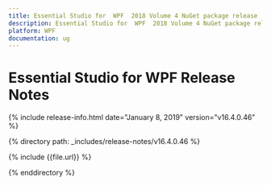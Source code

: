 ```yaml
---
title: Essential Studio for  WPF  2018 Volume 4 NuGet package release  Release Notes  
description: Essential Studio for  WPF  2018 Volume 4 NuGet package release  Release Notes  
platform: WPF
documentation: ug
---
```


# Essential Studio for  WPF  Release Notes  

{% include release-info.html date="January 8, 2019"  version="v16.4.0.46" %} 


{% directory path: _includes/release-notes/v16.4.0.46 %}

{% include {{file.url}} %}

{% enddirectory %}